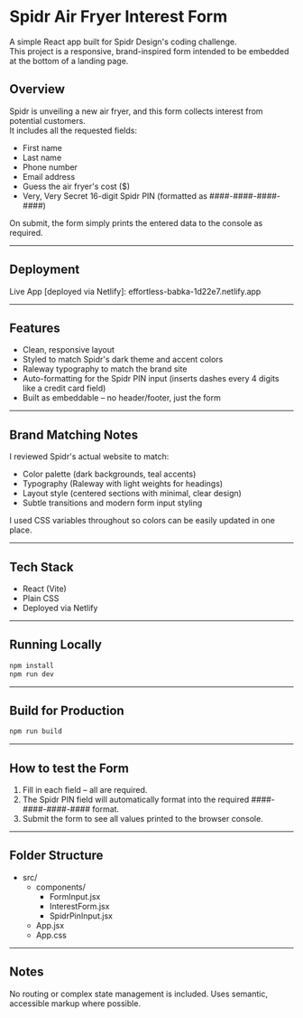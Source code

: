 # Spidr Air Fryer Interest Form

A simple React app built for Spidr Design's coding challenge.  
This project is a responsive, brand-inspired form intended to be embedded at the bottom of a landing page.

## Overview

Spidr is unveiling a new air fryer, and this form collects interest from potential customers.  
It includes all the requested fields:

- First name
- Last name
- Phone number
- Email address
- Guess the air fryer's cost ($)
- Very, Very Secret 16-digit Spidr PIN (formatted as ####-####-####-####)

On submit, the form simply prints the entered data to the console as required.

---

## Deployment

Live App [deployed via Netlify]:
effortless-babka-1d22e7.netlify.app

---

## Features

- Clean, responsive layout
- Styled to match Spidr's dark theme and accent colors
- Raleway typography to match the brand site
- Auto-formatting for the Spidr PIN input (inserts dashes every 4 digits like a credit card field)
-  Built as embeddable – no header/footer, just the form  

---

## Brand Matching Notes

I reviewed Spidr's actual website to match:

- Color palette (dark backgrounds, teal accents)
- Typography (Raleway with light weights for headings)
- Layout style (centered sections with minimal, clear design)
- Subtle transitions and modern form input styling

I used CSS variables throughout so colors can be easily updated in one place.

---

## Tech Stack

- React (Vite)
- Plain CSS
- Deployed via Netlify

---

## Running Locally

```bash
npm install
npm run dev
```

---

## Build for Production
```bash
npm run build
```

---

## How to test the Form
1. Fill in each field – all are required.
2. The Spidr PIN field will automatically format into the required ####-####-####-#### format.
3. Submit the form to see all values printed to the browser console.

---

## Folder Structure
* src/
    * components/
      * FormInput.jsx
      * InterestForm.jsx
      * SpidrPinInput.jsx
    * App.jsx
    * App.css

---

## Notes
No routing or complex state management is included.
Uses semantic, accessible markup where possible.
